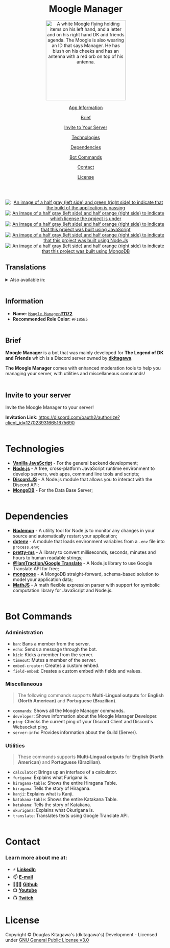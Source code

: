 <h1 align="center">
    Moogle Manager
    <br />
</h1>

<p align=center>
<img src="https://i.imgur.com/zhNQNG8.png" width="250px" alt="A white Moogle flying holding items on his left hand, and a letter and on his right hand DK and friends agenda. The Moogle is also wearing an ID that says Manager. He has blush on his cheeks and has an antenna with a red orb on top of his antenna." loading="lazy" />
</p>

<a href="information"><p align="center">App Information</p></a>
<a href="#brief"><p align="center">Brief</p></a>
<a href="#invite-to-your-server"><p align="center">Invite to Your Server</p></a>
<a href="#technologies"><p align="center">Technologies</p></a>
<a href="#dependencies"><p align="center">Dependencies</p></a>
<a href="#bot-commands"><p align="center">Bot Commands</p></a>
<a href="#contact"><p align="center">Contact</p></a>
<a href="#license"><p align="center">License</p></a>

<br /><br />
</center>

<p align="center">
  <a href="#" title="Build Passing"><img src="https://img.shields.io/badge/build-passing-brightgreen" alt="An image of a half gray (left side) and green (right side) to indicate that the build of the application is passing"></a>
  <a href="https://github.com/sdkitagawa/moogle_manager?tab=GPL-3.0-1-ov-file" title="LICENSE"><img src="https://camo.githubusercontent.com/a40de0257320518fb90f63064c57e70bc026d492b258b4ea42ec58f1e5f2279c/68747470733a2f2f696d672e736869656c64732e696f2f6769746875622f6c6963656e73652f72617468656e612f72617468656e612e737667" alt="An image of a half gray (left side) and half orange (right side) to indicate which license the project is under"></a>
  <a href="https://www.javascript.com/" title="Go to JavaScript homepage"><img src="https://img.shields.io/badge/Made_with-JavaScript-yellow?logo=javascript&logoColor=white" alt="An image of a half gray (left side) and half orange (right side) to indicate that this project was built using JavaScript"></a>
  <a href="https://nodejs.org" title="Go to Node.js homepage"><img src="https://img.shields.io/badge/Node.js-%3E=18-green?logo=node.js&logoColor=white" alt="An image of a half gray (left side) and half orange (right side) to indicate that this project was built using Node.Js"></a>
  <a href="https://www.mongodb.com/" title="Go to MongoDB homepage"><img src="https://img.shields.io/badge/MongoDB-green?logo=mongodb&logoColor=white" alt="An image of a half gray (left side) and half orange (right side) to indicate that this project was built using MongoDB"></a>
</p>

Translations
---
<details>
<summary>Also available in:</summary>

- [English](./README.md)
- [Spanish](docs/translations/README-es.md)
- [Portuguese](docs/translations/README-pt-br.md)
- [Japanese](docs/translations/README-jp.md)
</details>
<br />

## Information
- **Name**: [`Moogle Manager`**#1172**](https://discord.com/users/1221986587399815198/)
- **Recommended Role Color**: `#F185B5`
<br /><br />

## Brief
**Moogle Manager** is a bot that was mainly developed for **The Legend of DK and Friends** which is a Discord server owned by **[dkitagawa](https://discord.com/users/737103505663328356/)**.

**The Moogle Manager** comes with enhanced moderation tools to help you managing your server, with utilities and miscellaneous commands!
<br /><br />

## Invite to your server
Invite the Moogle Manager to your server!

**Invitation Link**: https://discord.com/oauth2/authorize?client_id=1270239316651675690
<br /><br />

# Technologies
- [**Vanilla JavaScript**](https://developer.mozilla.org/en-US/docs/Web/JavaScript) - For the general backend development;
- [**Node.js**]() - A free, cross-platform JavaScript runtime environment to develop servers, web apps, command line tools and scripts;
- [**Discord.JS**](https://discord.js.org/) - A Node.js module that allows you to interact with the Discord API;
- [**MongoDB**](https://www.mongodb.com/company/what-is-mongodb) - For the Data Base Server;
<br /><br />

# Dependencies
- [**Nodemon**](https://nodemon.io/) - A utility tool for Node.js to monitor any changes in your source and automatically restart your application;
- [**dotenv**](https://www.npmjs.com/package/dotenv) - A module that loads environment variables from a `.env` file into `process.env`;
- [**pretty-ms**](https://www.npmjs.com/package/pretty-ms) - A library to convert milliseconds, seconds, minutes and hours to human readable strings;
- [**@IamTraction/Google Translate**](https://www.npmjs.com/package/@iamtraction/google-translate) - A Node.js library to use Google Translate API for free;
- [**mongoose**](https://mongoosejs.com/) - A MongoDB straight-forward, schema-based solution to model your application data;
- [**MathJS**](https://mathjs.org/) - A math flexible expression parser with support for symbolic computation library for JavaScript and Node.js.
<br /><br />

# Bot Commands

### Administration
- `ban`: Bans a member from the server.
- `echo`: Sends a message through the bot.
- `kick`: Kicks a member from the server.
- `timeout`: Mutes a member of the server.
- `embed-creator`: Creates a custom embed.
- `field-embed`: Creates a custom embed with fields and values.

### Miscellaneous
> The following commands supports **Multi-Lingual outputs** for **English (North American)** and **Portuguese (Brazilian)**.
- `commands`: Shows all the Moogle Manager commands.
- `developer`: Shows information about the Moogle Manager Developer.
- `ping`: Checks the current ping of your Discord Client and Discord's Websocket ping.
- `server-info`: Provides information about the Guild (Server).

### Utilities
> These commands supports **Multi-Lingual outputs** for **English (North American)** and **Portuguese (Brazilian)**.
- `calculator`: Brings up an interface of a calculator.
- `furigana`: Explains what Furigana is.
- `hiragana-table`: Shows the entire Hiragana Table.
- `hiragana`: Tells the story of Hiragana.
- `kanji`: Explains what is Kanji.
- `katakana-table`: Shows the entire Katakana Table.
- `katakana`: Tells the story of Katakana.
- `okurigana`: Explains what Okurigana is.
- `translate`: Translates texts using Google Translate API.
<br /><br />

# Contact
### **Learn more about me at:**
- ⚡ [**LinkedIn**](https://linkedin.com/in/douglas-kitagawa/)
- 📫 [**E-mail**](mailto:douglaskitagawa@proton.me)
- 👨🏻‍💻 [**Github**](https://github.com/sdkitagawa)
- 📺 [**Youtube**](https://www.youtube.com/@dkitagawa)
- 📺 [**Twitch**](https://www.twitch.tv/kitbitdots)

# License
Copyright © Douglas Kitagawa's (dkitagawa's) Development - Licensed under [GNU General Public License v3.0](./LICENSE.bib)
